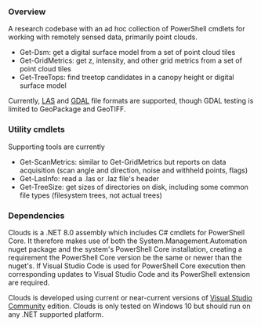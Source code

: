 ﻿### Overview
A research codebase with an ad hoc collection of PowerShell cmdlets for working with remotely sensed data, primarily point clouds.

- Get-Dsm: get a digital surface model from a set of point cloud tiles
- Get-GridMetrics: get z, intensity, and other grid metrics from a set of point cloud tiles
- Get-TreeTops: find treetop candidates in a canopy height or digital surface model

Currently, [LAS](https://www.asprs.org/divisions-committees/lidar-division/laser-las-file-format-exchange-activities) and [GDAL](https://gdal.org/)
file formats are supported, though GDAL testing is limited to GeoPackage and GeoTIFF.

### Utility cmdlets
Supporting tools are currently

- Get-ScanMetrics: similar to Get-GridMetrics but reports on data acquisition (scan angle and direction, noise and withheld points, flags)
- Get-LasInfo: read a .las or .laz file's header
- Get-TreeSize: get sizes of directories on disk, including some common file types (filesystem trees, not actual trees)

### Dependencies
Clouds is a .NET 8.0 assembly which includes C# cmdlets for PowerShell Core. It therefore makes use of both the System.Management.Automation
nuget package and the system's PowerShell Core installation, creating a requirement the PowerShell Core version be the same or newer than 
the nuget's. If Visual Studio Code is used for PowerShell Core execution then corresponding updates to Visual Studio Code and its PowerShell 
extension are required.

Clouds is developed using current or near-current versions of [Visual Studio Community](https://visualstudio.microsoft.com/downloads/) 
edition. Clouds is only tested on Windows 10 but should run on any .NET supported platform.